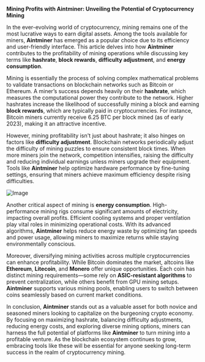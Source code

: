 **Mining Profits with Aintminer: Unveiling the Potential of Cryptocurrency Mining**

In the ever-evolving world of cryptocurrency, mining remains one of the most lucrative ways to earn digital assets. Among the tools available for miners, **Aintminer** has emerged as a popular choice due to its efficiency and user-friendly interface. This article delves into how **Aintminer** contributes to the profitability of mining operations while discussing key terms like **hashrate**, **block rewards**, **difficulty adjustment**, and **energy consumption**.

Mining is essentially the process of solving complex mathematical problems to validate transactions on blockchain networks such as Bitcoin or Ethereum. A miner’s success depends heavily on their **hashrate**, which measures the computational power they contribute to the network. Higher hashrates increase the likelihood of successfully mining a block and earning **block rewards**, which are typically paid in cryptocurrencies. For instance, Bitcoin miners currently receive 6.25 BTC per block mined (as of early 2023), making it an attractive incentive.

However, mining profitability isn't just about hashrate; it also hinges on factors like **difficulty adjustment**. Blockchain networks periodically adjust the difficulty of mining puzzles to ensure consistent block times. When more miners join the network, competition intensifies, raising the difficulty and reducing individual earnings unless miners upgrade their equipment. Tools like **Aintminer** help optimize hardware performance by fine-tuning settings, ensuring that miners achieve maximum efficiency despite rising difficulties.

![Image](https://github.com/user-attachments/assets/31692037-0104-4703-abd1-696b6a7dd41b)

Another critical aspect of mining is **energy consumption**. High-performance mining rigs consume significant amounts of electricity, impacting overall profits. Efficient cooling systems and proper ventilation play vital roles in minimizing operational costs. With its advanced algorithms, **Aintminer** helps reduce energy waste by optimizing fan speeds and power usage, allowing miners to maximize returns while staying environmentally conscious.

Moreover, diversifying mining activities across multiple cryptocurrencies can enhance profitability. While Bitcoin dominates the market, altcoins like **Ethereum**, **Litecoin**, and **Monero** offer unique opportunities. Each coin has distinct mining requirements—some rely on **ASIC-resistant algorithms** to prevent centralization, while others benefit from GPU mining setups. **Aintminer** supports various mining pools, enabling users to switch between coins seamlessly based on current market conditions.

In conclusion, **Aintminer** stands out as a valuable asset for both novice and seasoned miners looking to capitalize on the burgeoning crypto economy. By focusing on maximizing hashrate, balancing difficulty adjustments, reducing energy costs, and exploring diverse mining options, miners can harness the full potential of platforms like **Aintminer** to turn mining into a profitable venture. As the blockchain ecosystem continues to grow, embracing tools like these will be essential for anyone seeking long-term success in the realm of cryptocurrency mining.